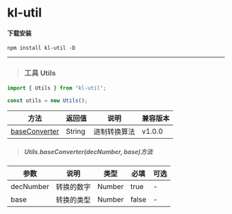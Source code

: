 # kl-util

#### 下载安装
`npm install kl-util -D`

----------

<span id="Utils"></span>
> ### 工具 Utils

```javascript
import { Utils } from "kl-util";

const utils = new Utils();
```

|  方法  | 返回值   | 说明   | 兼容版本  |
|  ----  |  ----  | ---- | ----  |
| [baseConverter](#Utils.baseConverter) | String | 进制转换算法 | v1.0.0 |


<span id="Utils.baseConverter"></span>
> ##### Utils.baseConverter(decNumber, base)方法

|  参数   |  说明   | 类型  | 必填  | 可选  |
|  ----  | ---- | ----  | ----  | ----  |
|  decNumber  | 转换的数字 | Number  | true  |  -  |
|  base  | 转换的类型 | Number  | false  |  -  |

